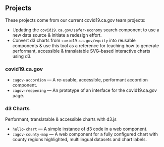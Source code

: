 ## Projects

These projects come from our current covid19.ca.gov team projects:

* Updating the `covid19.ca.gov/safer-economy` search component to use a new data source & initiate a redesign effort.
* Convert d3 charts from `covid19.ca.gov/equity` into reusable components & use this tool as a reference for teaching how to generate performant, accessible & translatable SVG-based interactive charts using d3.

### covid19.ca.gov

* `cagov-accordion` — A re-usable, accessible, performant accordion component.
* `cagov-reopening` — An prototype of an interface for the covid19.ca.gov page.

### d3 Charts

Performant, translatable & accessible charts with d3.js

* `hello-chart` — A simple instance of d3 code in a web component.
* `cagov-county-map` — A web component for a fully configured chart with county regions highlighted, multilingual datasets and chart labels.
